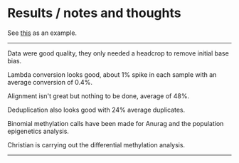 # Results / notes and thoughts

See [this](https://github.com/MooHoll/Asian_Psyllid_Methylation/blob/master/Identification_Sex_Chromosomes/identification_sex_chromosomes.md) as an example.

---

Data were good quality, they only needed a headcrop to remove initial base bias.

Lambda conversion looks good, about 1% spike in each sample with an average conversion of 0.4%.

Alignment isn't great but nothing to be done, average of 48%.

Deduplication also looks good with 24% average duplicates.

Binomial methylation calls have been made for Anurag and the population epigenetics analysis.

Christian is carrying out the differential methylation analysis.

---